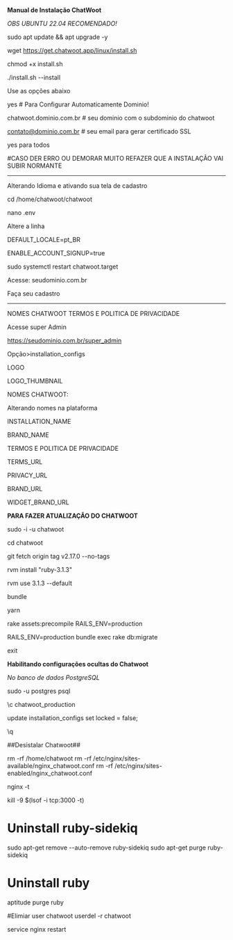 **Manual de Instalação ChatWoot**

*OBS UBUNTU 22.04 RECOMENDADO!*

sudo apt update && apt upgrade -y

wget https://get.chatwoot.app/linux/install.sh

chmod +x install.sh

./install.sh --install

Use as opções abaixo

yes # Para Configurar Automaticamente Dominio!

chatwoot.dominio.com.br # seu dominio com o subdominio do chatwoot

contato@dominio.com.br # seu email para gerar certificado SSL 

yes para todos

#CASO DER ERRO OU DEMORAR MUITO REFAZER QUE A INSTALAÇÃO VAI SUBIR NORMANTE 
_______________________________________________________________________________________

Alterando Idioma e ativando sua tela de cadastro

cd /home/chatwoot/chatwoot

nano .env

Altere a linha

DEFAULT_LOCALE=pt_BR

ENABLE_ACCOUNT_SIGNUP=true

sudo systemctl restart chatwoot.target

Acesse: seudominio.com.br

Faça seu cadastro

_________________________________________________________________________________________

NOMES CHATWOOT TERMOS E POLITICA DE PRIVACIDADE

Acesse super Admin

https://seudominio.com.br/super_admin

Opção>installation_configs

LOGO

LOGO_THUMBNAIL

NOMES CHATWOOT:

Alterando nomes na plataforma

INSTALLATION_NAME

BRAND_NAME

TERMOS E POLITICA DE PRIVACIDADE

TERMS_URL

PRIVACY_URL

BRAND_URL

WIDGET_BRAND_URL


**PARA FAZER ATUALIZAÇÃO DO CHATWOOT**

sudo -i -u chatwoot

cd chatwoot

git fetch origin tag v2.17.0 --no-tags

rvm install "ruby-3.1.3"

rvm use 3.1.3 --default

bundle

yarn

rake assets:precompile RAILS_ENV=production

RAILS_ENV=production bundle exec rake db:migrate

exit 

**Habilitando configurações ocultas do Chatwoot**

*No banco de dados PostgreSQL*

sudo -u postgres psql

\c chatwoot_production

update installation_configs set locked = false;

\q

##Desistalar Chatwoot##

rm -rf /home/chatwoot
rm -rf /etc/nginx/sites-available/nginx_chatwoot.conf
rm -rf /etc/nginx/sites-enabled/nginx_chatwoot.conf

nginx -t

kill -9 $(lsof -i tcp:3000 -t)

# Uninstall ruby-sidekiq
sudo apt-get remove --auto-remove ruby-sidekiq
sudo apt-get purge ruby-sidekiq

# Uninstall ruby
aptitude purge ruby

#Elimiar user chatwoot
userdel -r chatwoot

service nginx restart

